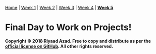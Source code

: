 [Home](https://ra-coding-club.github.io/coding-club) | [Week 1](https://ra-coding-club.github.io/week-1/) | [Week 2](https://ra-coding-club.github.io/week-2/) | [Week 3](https://ra-coding-club.github.io/week-3/) | [Week 4](https://ra-coding-club.github.io/week-4/) | **[Week 5](https://ra-coding-club.github.io/week-5/)**

# Final Day to Work on Projects!

**Copyright &copy; 2018 Riyaad Azad. Free to copy and distribute as per the [official license on GitHub](https://github.com/ra-coding-club/coding-club/blob/master/LICENSE). All other rights reserved.** 

